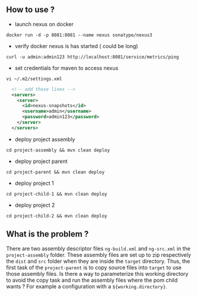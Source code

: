 ## How to use ?

- launch nexus on docker

`docker run -d -p 8081:8081 --name nexus sonatype/nexus3`

- verify docker nexus is has started ( could be long)

`curl -u admin:admin123 http://localhost:8081/service/metrics/ping`

- set credentials for maven to access nexus

`vi ~/.m2/settings.xml`

```xml
  <!-- add those lines -->
  <servers>
    <server>
      <id>nexus-snapshots</id>
      <username>admin</username>
      <password>admin123</password>
    </server>
  </servers>
```

- deploy project assembly

`cd project-assembly && mvn clean deploy`

- deploy project parent

`cd project-parent && mvn clean deploy`

- deploy project 1

`cd project-child-1 && mvn clean deploy`

- deploy project 2

`cd project-child-2 && mvn clean deploy`

## What is the problem ?

There are two assembly descriptor files `ng-build.xml` and `ng-src.xml` in the `project-assembly` folder.
These assembly files are set up to zip respectively the `dist` and `src` folder when they are inside the `target` directory.
Thus, the first task of the `project-parent` is to copy source files into `target` to use those assembly files.
Is there a way to parameterize this working directory to avoid the copy task and run the assembly files where the pom child wants ?
For example a configuration with a `${working.directory}`.
